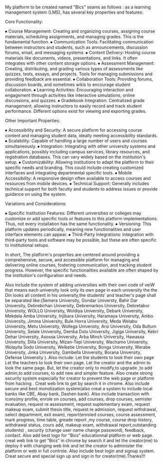 My platform to be created named "Bics" seams as follows : as a learning management system (LMS), has several key properties and features:

Core Functionality:

⦁ Course Management: Creating and organizing courses, assigning course materials, scheduling assignments, and managing grades. This is the fundamental function.
⦁ Communication Tools: Facilitating communication between instructors and students, such as announcements, discussion forums, email, and messaging systems.
⦁ Content Delivery: Hosting course materials like documents, videos, presentations, and links. It often integrates with other content storage options.
⦁ Assessment Management: Creating, distributing, and grading various types of assessments like quizzes, tests, essays, and projects. Tools for managing submissions and providing feedback are essential.
⦁ Collaboration Tools: Providing forums, discussion boards, and sometimes wikis to encourage student collaboration.
⦁ Learning Activities: Encouraging interaction and engagement through activities like interactive simulations, online discussions, and quizzes.
⦁ Gradebook Integration: Centralized grade management, allowing instructors to easily record and track student performance. Different options exist for viewing and exporting grades.

Other Important Properties:

⦁ Accessibility and Security: A secure platform for accessing course content and managing student data, ideally meeting accessibility standards.
⦁ Scalability: Capable of handling a large number of users and courses simultaneously.
⦁ Integration: Integrating with other university systems and applications, possibly including campus services, library resources, and registration databases. This can vary widely based on the institution's setup.
⦁ Customizability: Allowing institutions to adapt the platform to their specific needs and branding. This could include creating customized interfaces and integrating departmental specific tools.
⦁ Mobile Accessibility: A responsive design often available to access courses and resources from mobile devices.
⦁ Technical Support: Generally includes technical support for both faculty and students to address issues or provide guidance on using the system.

Variations and Considerations:

⦁ Specific Institution Features: Different universities or colleges may customize or add specific tools or features to this platform implementations. Thus, not every installation has the same functionality.
⦁ Versioning: This platform updates periodically, meaning new functionalities and user interface elements can appear.
⦁ Third-Party Integrations: Integration with third-party tools and software may be possible, but these are often specific to institutional setups.

In short, The platform's properties are centered around providing a comprehensive, secure, and accessible platform for managing and delivering online courses, fostering communication, and tracking student progress. However, the specific functionalities available are often shaped by the institution's configuration and needs.

Also include the system of adding universities with their own code of veiW  that means each university look only its own page in each university  the the Din looks all content in his university,the students' and teacher's page shall be  separated like:(Semera University,
Gondar Universty,
Bahir Dar University,
Debrebirhan University,
Debremarkos University,
Debretabor University,
WOLLO University,
Woldiya University,
Debark University,
Mekdela Amba University,
Injibara University,
Haramaya University,
Ambo University,
Jimma University,
Bule Horra University,
Meda Welabu University,
Metu University,
Wollega University,
Arsi University,
Oda Bultum University,
Selale University,
Demba Dolo University,
Jigiga University,
Kebri Dehar University,
Asossa University,
Arba Minch University,
Hawassa University,
Dilla University,
Mizan-Tepi University,
Wachamo University,
Wolayita Sodo University,
Welketie University,
Bonga University,
Werabe University,
Jinka University,
Gambella University,
Borana University,
Defense University ). Also include: Let the students to look their own page
Let the teachers to look their own page.
Let the creator and the admin to look the same page.
But, let the creator only to modify,to upgrade ,to add admin,to add courses, to add new and simpler feature.
Also create strong security system especially for creator to prevent the web page or platform from hacking .
Creat web link to get by search it in chrome.
Also include secure and best monotization system(also creat a system to include local banks like CBE, Abay bank, Dashen bank).
Also include transaction with icons(my profile, enrole on courses, add courses, drop courses, semister evaluation, request re assessment, request suplementary exam, request makeup exam, submit thesis title, request re admission, request withdrawal, select department, exit exam), report(enroied courses, course assessment, mark progress, time table, greade report ,my course, course drop history, withdrawal status, cours add, makeup exam, withdrawal report,outstanding students)
, security (change user name change password), feedback, contact.
Also add best logo for "Bics" educationnal platform or web page. creat web link to get "Bics" in chrome by search it and let the creator(me) to deploy it with changing web link and let the creator to administer the platform or web in full controle. Also include best login and signup system. Creat secure and special sign up and sign in for creator(me).Thanks!!!
